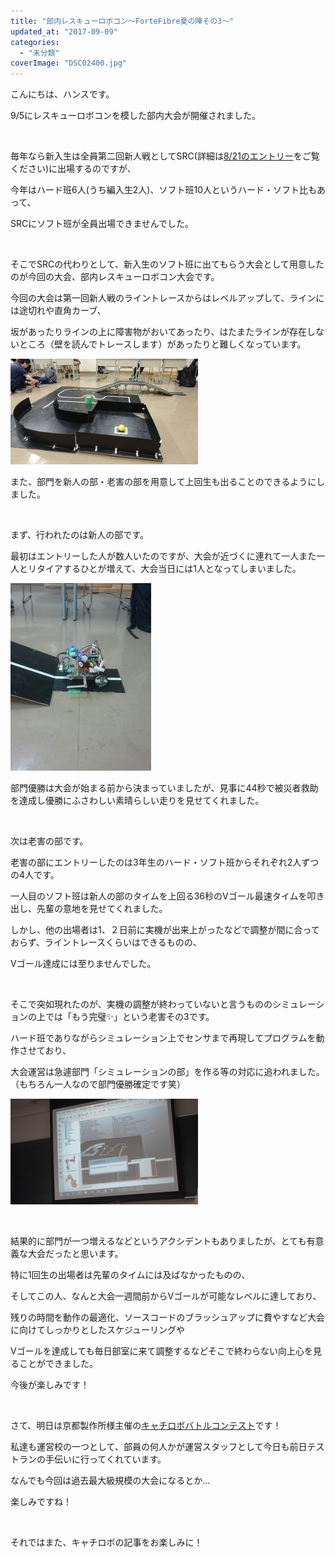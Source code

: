 ```yaml
---
title: "部内レスキューロボコン〜ForteFibre夏の陣その3〜"
updated_at: "2017-09-09"
categories: 
  - "未分類"
coverImage: "DSC02400.jpg"
---
```


こんにちは、ハンスです。

9/5にレスキューロボコンを模した部内大会が開催されました。

 

毎年なら新入生は全員第二回新人戦としてSRC(詳細は[8/21のエントリー](2017-08-20)をご覧ください)に出場するのですが、

今年はハード班6人(うち編入生2人)、ソフト班10人というハード・ソフト比もあって、

SRCにソフト班が全員出場できませんでした。

 

そこでSRCの代わりとして、新入生のソフト班に出てもらう大会として用意したのが今回の大会、部内レスキューロボコン大会です。

今回の大会は第一回新人戦のライントレースからはレベルアップして、ラインには途切れや直角カーブ、

坂があったりラインの上に障害物がおいてあったり、はたまたラインが存在しないところ（壁を読んでトレースします）があったりと難しくなっています。

[![](images/DSC02400-300x169.jpg)](http://www.fortefibre.net/blog/wp-content/uploads/2017/09/DSC02400.jpg)

また、部門を新人の部・老害の部を用意して上回生も出ることのできるようにしました。

 

まず、行われたのは新人の部です。

最初はエントリーした人が数人いたのですが、大会が近づくに連れて一人また一人とリタイアするひとが増えて、大会当日には1人となってしまいました。

[![](images/f7ff3d71d196c0fd12e7a68a61366fe0-225x300.jpg)](http://www.fortefibre.net/blog/wp-content/uploads/2017/09/f7ff3d71d196c0fd12e7a68a61366fe0.jpg)

部門優勝は大会が始まる前から決まっていましたが、見事に44秒で被災者救助を達成し優勝にふさわしい素晴らしい走りを見せてくれました。

 

次は老害の部です。

老害の部にエントリーしたのは3年生のハード・ソフト班からそれぞれ2人ずつの4人です。

一人目のソフト班は新人の部のタイムを上回る36秒のVゴール最速タイムを叩き出し、先輩の意地を見せてくれました。

しかし、他の出場者は1、２日前に実機が出来上がったなどで調整が間に合っておらず、ライントレースくらいはできるものの、

Vゴール達成には至りませんでした。

 

そこで突如現れたのが、実機の調整が終わっていないと言うもののシミュレーションの上では「もう完璧✨」という老害その3です。

ハード班でありながらシミュレーション上でセンサまで再現してプログラムを動作させており、

大会運営は急遽部門「シミュレーションの部」を作る等の対応に追われました。（もちろん一人なので部門優勝確定です笑）

[![](images/Screenshot-from-2017-09-09-12-12-40-300x169.png)](http://www.fortefibre.net/blog/wp-content/uploads/2017/09/Screenshot-from-2017-09-09-12-12-40.png)

 

結果的に部門が一つ増えるなどというアクシデントもありましたが、とても有意義な大会だったと思います。

特に1回生の出場者は先輩のタイムには及ばなかったものの、

そしてこの人、なんと大会一週間前からVゴールが可能なレベルに達しており、

残りの時間を動作の最適化、ソースコードのブラッシュアップに費やすなど大会に向けてしっかりとしたスケジューリングや

Vゴールを達成しても毎日部室に来て調整するなどそこで終わらない向上心を見ることができました。

今後が楽しみです！

 

さて、明日は京都製作所様主催の[キャチロボバトルコンテスト](http://catchrobo.net/)です！

私達も運営校の一つとして、部員の何人かが運営スタッフとして今日も前日テストランの手伝いに行ってくれています。

なんでも今回は過去最大級規模の大会になるとか...

楽しみですね！

 

それではまた、キャチロボの記事をお楽しみに！
